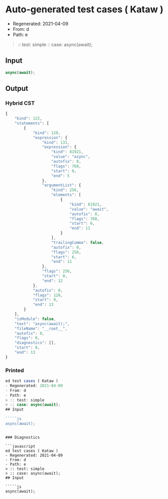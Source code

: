 # Auto-generated test cases ( Kataw )
- Regenerated: 2021-04-09
- From: d
- Path: e
> :: test: simple
> :: case: async(await);
## Input

`````js
async(await);
`````

## Output

### Hybrid CST

```javascript
{
    "kind": 122,
    "statements": [
        {
            "kind": 120,
            "expression": {
                "kind": 131,
                "expression": {
                    "kind": 81921,
                    "value": "async",
                    "autofix": 0,
                    "flags": 768,
                    "start": 0,
                    "end": 5
                },
                "argumentList": {
                    "kind": 256,
                    "elements": [
                        {
                            "kind": 81921,
                            "value": "await",
                            "autofix": 0,
                            "flags": 768,
                            "start": 6,
                            "end": 11
                        }
                    ],
                    "trailingComma": false,
                    "autofix": 0,
                    "flags": 256,
                    "start": 6,
                    "end": 11
                },
                "flags": 256,
                "start": 0,
                "end": 12
            },
            "autofix": 0,
            "flags": 128,
            "start": 0,
            "end": 13
        }
    ],
    "isModule": false,
    "text": "async(await);",
    "fileName": "__root__",
    "autofix": 0,
    "flags": 0,
    "diagnostics": [],
    "start": 0,
    "end": 13
}
```

### Printed

```javascript
ed test cases ( Kataw )
- Regenerated: 2021-04-09
- From: d
- Path: e
> :: test: simple
> :: case: async(await);
## Input

`````js
async(await);
`````
```

### Diagnostics

```javascript
ed test cases ( Kataw )
- Regenerated: 2021-04-09
- From: d
- Path: e
> :: test: simple
> :: case: async(await);
## Input

`````js
async(await);
`````
```

